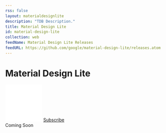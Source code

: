 ```yaml
---
rss: false
layout: materialdesignlite
description: "TDB Description."
title: Material Design Lite
id: material-design-lite
collection: web
feedName: Material Design Lite Releases
feedURL: https://github.com/google/material-design-lite/releases.atom
---
```


<div class="mdl-header">
  <h1>Material Design Lite</h1>
  <img src="images/logo1x.png" 
      alt="MDL Logo" 
      srcset="images/logo2x.png 2x">
  <a href="#"><span>Subscribe</span></a>
</div>

<div class="mdl-coming-soon">Coming Soon</div>
